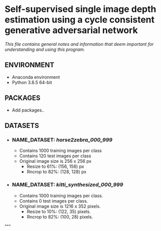 # Self-supervised single image depth estimation using a cycle consistent generative adversarial network

*This file contains general notes and information that deem important for understanding and using this program.*

## ENVIRONMENT

* Anaconda environment 
* Python 3.8.5 64-bit

## PACKAGES

* Add packages..

## DATASETS

* ### NAME_DATASET: *horse2zebra_000_999*       
    * Contains 1000 training images per class
    * Contains 120 test images per class
    * Original image size is 256 x 256 px
        * Resize to 61%: (156, 156) px
        * Rncrop to 82%: (128, 128) px

* ### NAME_DATASET: *kitti_synthesized_000_999* 
    * Contains 1000 training images per class.
    * Contains 0 test images per class.
    * Original image size is 1216 x 352 pixels.
        * Resize to 10%: (122, 35) pixels.
        * Rncrop to 82%: (100, 28) pixels.

"""